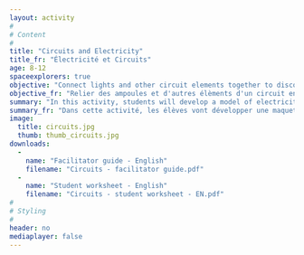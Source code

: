 ```yaml
---
layout: activity
#
# Content
#
title: "Circuits and Electricity"
title_fr: "Électricité et Circuits"
age: 8-12
spaceexplorers: true
objective: "Connect lights and other circuit elements together to discover how electricity works."
objective_fr: "Relier des ampoules et d'autres élèments d'un circuit ensemble afin d'apprendre au sujet du fonctionnement de l'électricité."
summary: "In this activity, students will develop a model of electricity and explore their model using circuit elements. Students will get a chance to connect a battery, LEDs, and other circuit elements using wires with alligator clips. They will explain their findings using a model of electrical current and potential energy that is developed during the activity."
summary_fr: "Dans cette activité, les élèves vont développer une maquette d’un circuit électrique, puis ils vont explorer cette maquette en utilisant de différents éléments de circuits. Les élèves auront la chance de relier une pile, des diodes électroluminescentes, et d’autres éléments de circuits à l’aide de fils avec des pinces crocodile. Ils vont expliquer les résultats en utilisant une maquette de courant électrique et d’énergie potentielle qui sera développé au cours de l’activité."
image:
  title: circuits.jpg
  thumb: thumb_circuits.jpg
downloads:
  -
    name: "Facilitator guide - English"
    filename: "Circuits - facilitator guide.pdf"
  -
    name: "Student worksheet - English"
    filename: "Circuits - student worksheet - EN.pdf"
#
# Styling
#
header: no
mediaplayer: false
---
```

